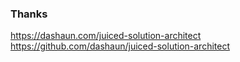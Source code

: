 ### Thanks

https://dashaun.com/juiced-solution-architect
https://github.com/dashaun/juiced-solution-architect
